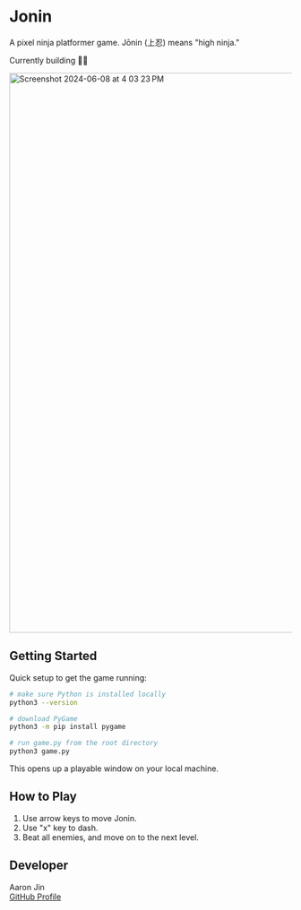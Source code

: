 # Jonin

A pixel ninja platformer game. Jōnin (上忍) means "high ninja."

Currently building 👷‍♂️

<img width="1000" alt="Screenshot 2024-06-08 at 4 03 23 PM" src="https://github.com/aaronkjin/jonin/assets/58490258/0a68f56e-fa8e-44cb-b357-21c972e36cc3">

## Getting Started

Quick setup to get the game running:

```bash
# make sure Python is installed locally
python3 --version

# download PyGame
python3 -m pip install pygame

# run game.py from the root directory
python3 game.py
```

This opens up a playable window on your local machine.

## How to Play

1. Use arrow keys to move Jonin.
2. Use "x" key to dash.
3. Beat all enemies, and move on to the next level.

## Developer

Aaron Jin  
[GitHub Profile](https://github.com/aaronkjin)
